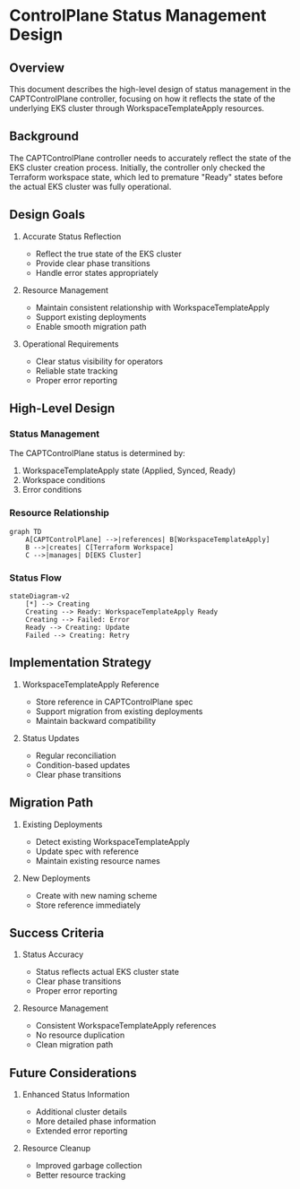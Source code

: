 # ControlPlane Status Management Design

## Overview

This document describes the high-level design of status management in the CAPTControlPlane controller, focusing on how it reflects the state of the underlying EKS cluster through WorkspaceTemplateApply resources.

## Background

The CAPTControlPlane controller needs to accurately reflect the state of the EKS cluster creation process. Initially, the controller only checked the Terraform workspace state, which led to premature "Ready" states before the actual EKS cluster was fully operational.

## Design Goals

1. Accurate Status Reflection
   - Reflect the true state of the EKS cluster
   - Provide clear phase transitions
   - Handle error states appropriately

2. Resource Management
   - Maintain consistent relationship with WorkspaceTemplateApply
   - Support existing deployments
   - Enable smooth migration path

3. Operational Requirements
   - Clear status visibility for operators
   - Reliable state tracking
   - Proper error reporting

## High-Level Design

### Status Management

The CAPTControlPlane status is determined by:
1. WorkspaceTemplateApply state (Applied, Synced, Ready)
2. Workspace conditions
3. Error conditions

### Resource Relationship

```mermaid
graph TD
    A[CAPTControlPlane] -->|references| B[WorkspaceTemplateApply]
    B -->|creates| C[Terraform Workspace]
    C -->|manages| D[EKS Cluster]
```

### Status Flow

```mermaid
stateDiagram-v2
    [*] --> Creating
    Creating --> Ready: WorkspaceTemplateApply Ready
    Creating --> Failed: Error
    Ready --> Creating: Update
    Failed --> Creating: Retry
```

## Implementation Strategy

1. WorkspaceTemplateApply Reference
   - Store reference in CAPTControlPlane spec
   - Support migration from existing deployments
   - Maintain backward compatibility

2. Status Updates
   - Regular reconciliation
   - Condition-based updates
   - Clear phase transitions

## Migration Path

1. Existing Deployments
   - Detect existing WorkspaceTemplateApply
   - Update spec with reference
   - Maintain existing resource names

2. New Deployments
   - Create with new naming scheme
   - Store reference immediately

## Success Criteria

1. Status Accuracy
   - Status reflects actual EKS cluster state
   - Clear phase transitions
   - Proper error reporting

2. Resource Management
   - Consistent WorkspaceTemplateApply references
   - No resource duplication
   - Clean migration path

## Future Considerations

1. Enhanced Status Information
   - Additional cluster details
   - More detailed phase information
   - Extended error reporting

2. Resource Cleanup
   - Improved garbage collection
   - Better resource tracking
